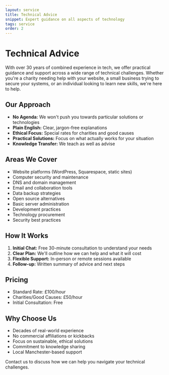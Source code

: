 ```yaml
---
layout: service
title: Technical Advice
snippet: Expert guidance on all aspects of technology
tags: service
order: 2
---
```


# Technical Advice

With over 30 years of combined experience in tech, we offer practical guidance and support across a wide range of technical challenges. Whether you're a charity needing help with your website, a small business trying to secure your systems, or an individual looking to learn new skills, we're here to help.

## Our Approach

- **No Agenda:** We won't push you towards particular solutions or technologies
- **Plain English:** Clear, jargon-free explanations
- **Ethical Focus:** Special rates for charities and good causes
- **Practical Solutions:** Focus on what actually works for your situation
- **Knowledge Transfer:** We teach as well as advise

## Areas We Cover

- Website platforms (WordPress, Squarespace, static sites)
- Computer security and maintenance
- DNS and domain management
- Email and collaboration tools
- Data backup strategies
- Open source alternatives
- Basic server administration
- Development practices
- Technology procurement
- Security best practices

## How It Works

1. **Initial Chat:** Free 30-minute consultation to understand your needs
2. **Clear Plan:** We'll outline how we can help and what it will cost
3. **Flexible Support:** In-person or remote sessions available
4. **Follow-up:** Written summary of advice and next steps

## Pricing

- Standard Rate: £100/hour
- Charities/Good Causes: £50/hour
- Initial Consultation: Free

## Why Choose Us

- Decades of real-world experience
- No commercial affiliations or kickbacks
- Focus on sustainable, ethical solutions
- Commitment to knowledge sharing
- Local Manchester-based support

Contact us to discuss how we can help you navigate your technical challenges.
